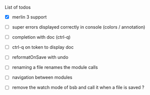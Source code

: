 List of todos

- [x] merlin 3 support
- [ ] super errors displayed correctly in console (colors / annotation)
- [ ] completion with doc (ctrl-q)
- [ ] ctrl-q on token to display doc
- [ ] reformatOnSave with undo
- [ ] renaming a file renames the module calls
- [ ] navigation between modules

- [ ] remove the watch mode of bsb and call it when a file is saved ?